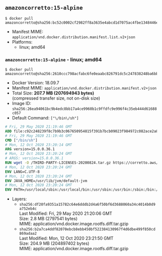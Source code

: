 ## `amazoncorretto:15-alpine`

```console
$ docker pull amazoncorretto@sha256:bc52c0002cf2982ff8a3635e4abcd1d7075ac4fbe1348446e812a7b49bc6ae02
```

-	Manifest MIME: `application/vnd.docker.distribution.manifest.list.v2+json`
-	Platforms:
	-	linux; amd64

### `amazoncorretto:15-alpine` - linux; amd64

```console
$ docker pull amazoncorretto@sha256:2610ccc798acfabc6fe0eaabc826791dc5c247838248ba6bb68d96d26427ec55
```

-	Docker Version: 18.09.7
-	Manifest MIME: `application/vnd.docker.distribution.manifest.v2+json`
-	Total Size: **207.7 MB (207694943 bytes)**  
	(compressed transfer size, not on-disk size)
-	Image ID: `sha256:26ea94061bc9b4edc8bb17a4ce9960b1c9ffdfc9e996f4c35eb444d61688c057`
-	Default Command: `["\/bin\/sh"]`

```dockerfile
# Fri, 29 May 2020 21:19:46 GMT
ADD file:c92c248239f8c7b9b3c067650954815f391b7bcb09023f984972c082ace2a8d0 in / 
# Fri, 29 May 2020 21:19:46 GMT
CMD ["/bin/sh"]
# Mon, 12 Oct 2020 23:20:14 GMT
ARG version=15.0.0.36.1
# Mon, 12 Oct 2020 23:20:24 GMT
# ARGS: version=15.0.0.36.1
RUN wget -O /THIRD-PARTY-LICENSES-20200824.tar.gz https://corretto.aws/downloads/resources/licenses/alpine/THIRD-PARTY-LICENSES-20200824.tar.gz &&     echo "82f3e50e71b2aee21321b2b33de372feed5befad6ef2196ddec92311bc09becb  /THIRD-PARTY-LICENSES-20200824.tar.gz" | sha256sum -c - &&     tar x -ovzf THIRD-PARTY-LICENSES-20200824.tar.gz &&     rm -rf THIRD-PARTY-LICENSES-20200824.tar.gz &&     wget -O /etc/apk/keys/amazoncorretto.rsa.pub https://apk.corretto.aws/amazoncorretto.rsa.pub &&     SHA_SUM="6cfdf08be09f32ca298e2d5bd4a359ee2b275765c09b56d514624bf831eafb91" &&     echo "${SHA_SUM}  /etc/apk/keys/amazoncorretto.rsa.pub" | sha256sum -c - &&     echo "https://apk.corretto.aws" >> /etc/apk/repositories &&     apk add --no-cache amazon-corretto-15=$version-r0
# Mon, 12 Oct 2020 23:20:24 GMT
ENV LANG=C.UTF-8
# Mon, 12 Oct 2020 23:20:24 GMT
ENV JAVA_HOME=/usr/lib/jvm/default-jvm
# Mon, 12 Oct 2020 23:20:24 GMT
ENV PATH=/usr/local/sbin:/usr/local/bin:/usr/sbin:/usr/bin:/sbin:/bin:/usr/lib/jvm/default-jvm/bin
```

-	Layers:
	-	`sha256:df20fa9351a15782c64e6dddb2d4a6f50bf6d3688060a34c4014b0d9a752eb4c`  
		Last Modified: Fri, 29 May 2020 21:20:06 GMT  
		Size: 2.8 MB (2797541 bytes)  
		MIME: application/vnd.docker.image.rootfs.diff.tar.gzip
	-	`sha256:b2a7ca4ddf82070ebcb8ebb450bf522384130967f4d6dbe499f850cd869adaa2`  
		Last Modified: Mon, 12 Oct 2020 23:21:50 GMT  
		Size: 204.9 MB (204897402 bytes)  
		MIME: application/vnd.docker.image.rootfs.diff.tar.gzip
